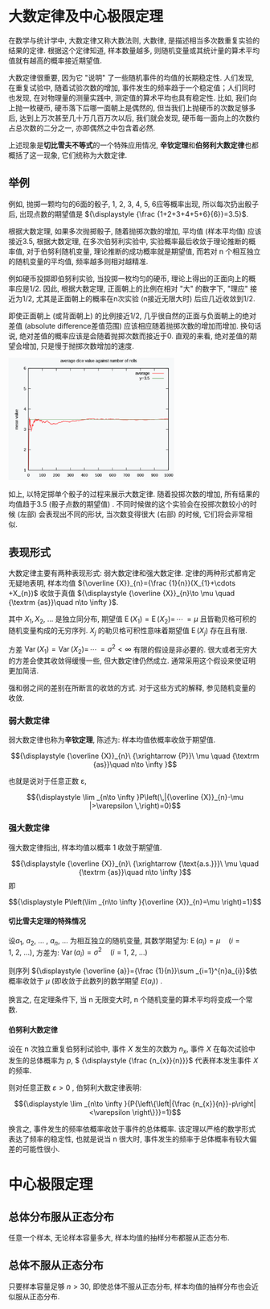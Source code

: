 # 大数定律及中心极限定理

在数学与统计学中, 大数定律又称大数法则, 大数律, 是描述相当多次数重复实验的结果的定律. 根据这个定律知道, 样本数量越多, 则随机变量或其统计量的算术平均值就有越高的概率接近期望值. 

大数定律很重要, 因为它 "说明" 了一些随机事件的均值的长期稳定性. 人们发现, 在重复试验中, 随着试验次数的增加, 事件发生的频率趋于一个稳定值；人们同时也发现, 在对物理量的测量实践中, 测定值的算术平均也具有稳定性. 比如, 我们向上抛一枚硬币, 硬币落下后哪一面朝上是偶然的, 但当我们上抛硬币的次数足够多后, 达到上万次甚至几十万几百万次以后, 我们就会发现, 硬币每一面向上的次数约占总次数的二分之一, 亦即偶然之中包含着必然. 

上述现象是**切比雪夫不等式**的一个特殊应用情况, **辛钦定理**和**伯努利大数定律**也都概括了这一现象, 它们统称为大数定律. 

## 举例

例如, 抛掷一颗均匀的6面的骰子, 1, 2, 3, 4, 5, 6应等概率出现, 所以每次扔出骰子后, 出现点数的期望值是 ${\displaystyle {\frac {1+2+3+4+5+6}{6}}=3.5}$.

根据大数定理, 如果多次抛掷骰子, 随着抛掷次数的增加, 平均值 (样本平均值) 应该接近3.5, 根据大数定理, 在多次伯努利实验中, 实验概率最后收敛于理论推断的概率值, 对于伯努利随机变量, 理论推断的成功概率就是期望值, 而若对 n 个相互独立的随机变量的平均值, 频率越多则相对越精准. 

例如硬币投掷即伯努利实验, 当投掷一枚均匀的硬币, 理论上得出的正面向上的概率应是1/2. 因此, 根据大数定理, 正面朝上的比例在相对 "大" 的数字下,  "理应" 接近为1/2, 尤其是正面朝上的概率在n次实验 (n接近无限大时) 后应几近收敛到1/2. 

即使正面朝上 (或背面朝上) 的比例接近1/2, 几乎很自然的正面与负面朝上的绝对差值 (absolute difference差值范围) 应该相应随着抛掷次数的增加而增加. 换句话说, 绝对差值的概率应该是会随着抛掷次数而接近于0. 直观的来看, 绝对差值的期望会增加, 只是慢于抛掷次数增加的速度. 

<img src="../pics/大数定律举例.png" alt="大数定律举例" style="zoom:33%;" />

如上, 以特定掷单个骰子的过程来展示大数定律. 随着投掷次数的增加, 所有结果的均值趋于3.5 (骰子点数的期望值) . 不同时候做的这个实验会在投掷次数较小的时候 (左部) 会表现出不同的形状, 当次数变得很大 (右部) 的时候, 它们将会非常相似. 

## 表现形式

大数定律主要有两种表现形式: 弱大数定律和强大数定律. 定律的两种形式都肯定无疑地表明, 样本均值 ${\overline {X}}_{n}={\frac {1}{n}}(X_{1}+\cdots +X_{n})$ 收敛于真值 ${\displaystyle {\overline {X}}_{n}\to \mu \quad {\textrm {as}}\quad n\to \infty }$.

其中 $X_1, X_2$, ... 是独立同分布, 期望值 ${\displaystyle \operatorname {E} (X_{1})=\operatorname {E} (X_{2})=\,\cdots \,=\mu }$ 且皆勒贝格可积的随机变量构成的无穷序列. $X_j$ 的勒贝格可积性意味着期望值 ${\displaystyle \operatorname {E} (X_{j})}$ 存在且有限. 

方差 ${\displaystyle \operatorname {Var} (X_{1})=\operatorname {Var} (X_{2})=\,\cdots \,=\sigma ^{2}<\infty }$ 有限的假设是非必要的. 很大或者无穷大的方差会使其收敛得缓慢一些, 但大数定律仍然成立. 通常采用这个假设来使证明更加简洁. 

强和弱之间的差别在所断言的收敛的方式. 对于这些方式的解释, 参见随机变量的收敛. 

### 弱大数定律

弱大数定律也称为**辛钦定理**, 陈述为: 样本均值依概率收敛于期望值. 

$${\displaystyle {\overline {X}}_{n}\ {\xrightarrow {P}}\ \mu \quad {\textrm {as}}\quad n\to \infty }$$

也就是说对于任意正数 ε,

$${\displaystyle \lim _{n\to \infty }P\left(\,|{\overline {X}}_{n}-\mu |>\varepsilon \,\right)=0}$$

### 强大数定律

强大数定律指出, 样本均值以概率 1 收敛于期望值. 

$${\displaystyle {\overline {X}}_{n}\ {\xrightarrow {\text{a.s.}}}\ \mu \quad {\textrm {as}}\quad n\to \infty }$$
即

$${\displaystyle P\left(\lim _{n\to \infty }{\overline {X}}_{n}=\mu \right)=1}$$

#### 切比雪夫定理的特殊情况

设${\displaystyle a_{1},\ a_{2},\ \dots \ ,\ a_{n},\ \dots }$ 为相互独立的随机变量, 其数学期望为: ${\displaystyle \operatorname {E} (a_{i})=\mu \quad (i=1,\ 2,\ \dots )}$, 方差为: ${\displaystyle \operatorname {Var} (a_{i})=\sigma ^{2}\quad (i=1,\ 2,\ \dots )}$

则序列 ${\displaystyle {\overline {a}}={\frac {1}{n}}\sum _{i=1}^{n}a_{i}}$依概率收敛于 $\mu$  (即收敛于此数列的数学期望 $E(a_{i})$) . 

换言之, 在定理条件下, 当 n 无限变大时, n 个随机变量的算术平均将变成一个常数. 

#### 伯努利大数定律

设在 n 次独立重复伯努利试验中, 事件 $X$ 发生的次数为 $n_{x}$, 事件 $X$ 在每次试验中发生的总体概率为 $p$, $ {\displaystyle {\frac {n_{x}}{n}}}$ 代表样本发生事件 $X$ 的频率. 

则对任意正数 $\varepsilon >0$ , 伯努利大数定律表明: 

$${\displaystyle \lim _{n\to \infty }{P{\left\{\left|{\frac {n_{x}}{n}}-p\right|<\varepsilon \right\}}}=1}$$

换言之, 事件发生的频率依概率收敛于事件的总体概率. 该定理以严格的数学形式表达了频率的稳定性, 也就是说当 n 很大时, 事件发生的频率于总体概率有较大偏差的可能性很小. 


# 中心极限定理


## 总体分布服从正态分布


任意一个样本, 无论样本容量多大, 样本均值的抽样分布都服从正态分布. 


## 总体不服从正态分布


只要样本容量足够 $n>30$, 即使总体不服从正态分布, 样本均值的抽样分布也会近似服从正态分布. 
